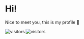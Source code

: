 # Hi!

Nice to meet you, this is my profile  🚀

![visitors](https://profile-counter.glitch.me/guillermotti/count.svg)
![visitors](https://visitor-badge.glitch.me/badge?page_id=guillermotti.visitor-badge)